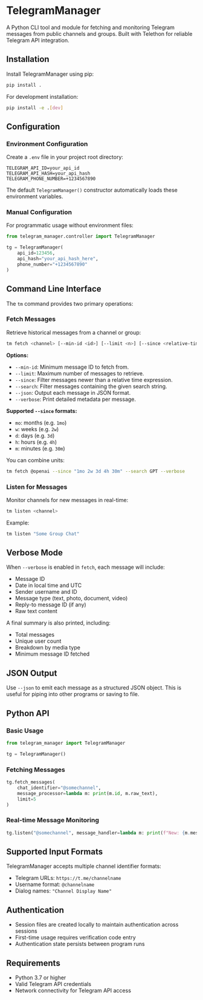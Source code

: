 # TelegramManager

A Python CLI tool and module for fetching and monitoring Telegram messages from public channels and groups. Built with Telethon for reliable Telegram API integration.

## Installation

Install TelegramManager using pip:

```bash
pip install .
```

For development installation:

```bash
pip install -e .[dev]
```

## Configuration

### Environment Configuration

Create a `.env` file in your project root directory:

```env
TELEGRAM_API_ID=your_api_id
TELEGRAM_API_HASH=your_api_hash
TELEGRAM_PHONE_NUMBER=+1234567890
```

The default `TelegramManager()` constructor automatically loads these environment variables.

### Manual Configuration

For programmatic usage without environment files:

```python
from telegram_manager.controller import TelegramManager

tg = TelegramManager(
    api_id=123456,
    api_hash="your_api_hash_here",
    phone_number="+1234567890"
)
```

## Command Line Interface

The `tm` command provides two primary operations:

### Fetch Messages

Retrieve historical messages from a channel or group:

```bash
tm fetch <channel> [--min-id <id>] [--limit <n>] [--since <relative-time>] [--search <text>] [--json] [--verbose]
```

**Options:**

* `--min-id`: Minimum message ID to fetch from.
* `--limit`: Maximum number of messages to retrieve.
* `--since`: Filter messages newer than a relative time expression.
* `--search`: Filter messages containing the given search string.
* `--json`: Output each message in JSON format.
* `--verbose`: Print detailed metadata per message.

**Supported `--since` formats:**

* `mo`: months (e.g. `1mo`)
* `w`: weeks (e.g. `2w`)
* `d`: days (e.g. `3d`)
* `h`: hours (e.g. `4h`)
* `m`: minutes (e.g. `30m`)

You can combine units:

```bash
tm fetch @openai --since "1mo 2w 3d 4h 30m" --search GPT --verbose
```

### Listen for Messages

Monitor channels for new messages in real-time:

```bash
tm listen <channel>
```

Example:

```bash
tm listen "Some Group Chat"
```

## Verbose Mode

When `--verbose` is enabled in `fetch`, each message will include:

* Message ID
* Date in local time and UTC
* Sender username and ID
* Message type (text, photo, document, video)
* Reply-to message ID (if any)
* Raw text content

A final summary is also printed, including:

* Total messages
* Unique user count
* Breakdown by media type
* Minimum message ID fetched

## JSON Output

Use `--json` to emit each message as a structured JSON object. This is useful for piping into other programs or saving to file.

## Python API

### Basic Usage

```python
from telegram_manager import TelegramManager

tg = TelegramManager()
```

### Fetching Messages

```python
tg.fetch_messages(
    chat_identifier="@somechannel",
    message_processor=lambda m: print(m.id, m.raw_text),
    limit=5
)
```

### Real-time Message Monitoring

```python
tg.listen("@somechannel", message_handler=lambda m: print(f"New: {m.message}"))
```

## Supported Input Formats

TelegramManager accepts multiple channel identifier formats:

* Telegram URLs: `https://t.me/channelname`
* Username format: `@channelname`
* Dialog names: `"Channel Display Name"`

## Authentication

* Session files are created locally to maintain authentication across sessions
* First-time usage requires verification code entry
* Authentication state persists between program runs

## Requirements

* Python 3.7 or higher
* Valid Telegram API credentials
* Network connectivity for Telegram API access

